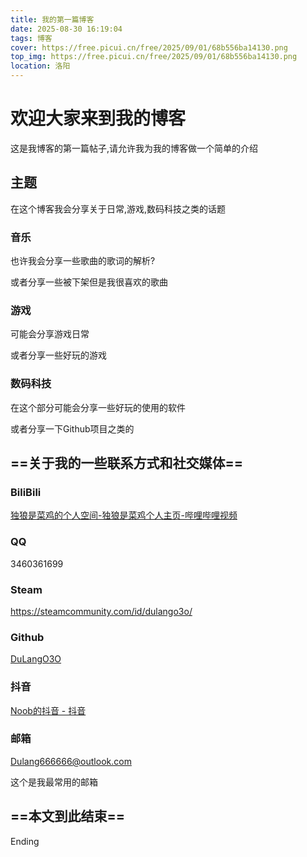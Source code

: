 ```yaml
---
title: 我的第一篇博客
date: 2025-08-30 16:19:04
tags: 博客
cover: https://free.picui.cn/free/2025/09/01/68b556ba14130.png
top_img: https://free.picui.cn/free/2025/09/01/68b556ba14130.png
location: 洛阳
---
```


# **欢迎大家来到我的博客**

这是我博客的第一篇帖子,请允许我为我的博客做一个简单的介绍

## **主题**

在这个博客我会分享关于日常,游戏,数码科技之类的话题

### **音乐**

也许我会分享一些歌曲的歌词的解析?

或者分享一些被下架但是我很喜欢的歌曲

### **游戏**

可能会分享游戏日常

或者分享一些好玩的游戏

### **数码科技**

在这个部分可能会分享一些好玩的使用的软件

或者分享一下Github项目之类的

## ==**关于我的一些联系方式和社交媒体**==

### **BiliBili**

[独狼是菜鸡的个人空间-独狼是菜鸡个人主页-哔哩哔哩视频](https://space.bilibili.com/493237631)

### **QQ**

3460361699

### **Steam**

https://steamcommunity.com/id/dulango3o/

### **Github**

[DuLangO3O](https://github.com/DuLangO3O)

### **抖音**

[Noob的抖音 - 抖音](https://www.douyin.com/user/MS4wLjABAAAAFNpEKLi7OYcgDPvz-vW-5Y3UG3sJ0kpmt3g8fGJl_eQYBJNne2z4ww7ny5kNf-_4?from_tab_name=main)

### **邮箱**

Dulang666666@outlook.com

这个是我最常用的邮箱

## ==**本文到此结束**==

Ending
